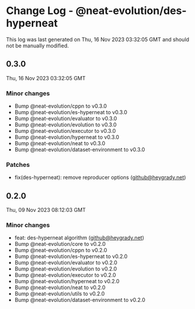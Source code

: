 # Change Log - @neat-evolution/des-hyperneat

This log was last generated on Thu, 16 Nov 2023 03:32:05 GMT and should not be manually modified.

<!-- Start content -->

## 0.3.0

Thu, 16 Nov 2023 03:32:05 GMT

### Minor changes

- Bump @neat-evolution/cppn to v0.3.0
- Bump @neat-evolution/es-hyperneat to v0.3.0
- Bump @neat-evolution/evaluator to v0.3.0
- Bump @neat-evolution/evolution to v0.3.0
- Bump @neat-evolution/executor to v0.3.0
- Bump @neat-evolution/hyperneat to v0.3.0
- Bump @neat-evolution/neat to v0.3.0
- Bump @neat-evolution/dataset-environment to v0.3.0

### Patches

- fix(des-hyperneat): remove reproducer options (github@heygrady.net)

## 0.2.0

Thu, 09 Nov 2023 08:12:03 GMT

### Minor changes

- feat: des-hyperneat algorithm (github@heygrady.net)
- Bump @neat-evolution/core to v0.2.0
- Bump @neat-evolution/cppn to v0.2.0
- Bump @neat-evolution/es-hyperneat to v0.2.0
- Bump @neat-evolution/evaluator to v0.2.0
- Bump @neat-evolution/evolution to v0.2.0
- Bump @neat-evolution/executor to v0.2.0
- Bump @neat-evolution/hyperneat to v0.2.0
- Bump @neat-evolution/neat to v0.2.0
- Bump @neat-evolution/utils to v0.2.0
- Bump @neat-evolution/dataset-environment to v0.2.0
